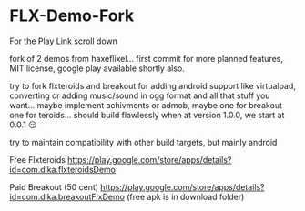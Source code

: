 FLX-Demo-Fork
=============
For the Play Link scroll down

fork of 2 demos from haxeflixel... first commit for more planned features, MIT license, google play available shortly also.

try to fork flxteroids and breakout for adding android support like
virtualpad, converting or adding music/sound in ogg format and all that
stuff you want...
maybe implement achivments or admob, maybe one for breakout one for
teroids... should build flawlessly when at version 1.0.0, we start at
0.0.1 :smirk:

try to maintain compatibility with other build targets, but mainly android

Free Flxteroids
https://play.google.com/store/apps/details?id=com.dlka.flxteroidsDemo

Paid Breakout (50 cent)
https://play.google.com/store/apps/details?id=com.dlka.breakoutFlxDemo
(free apk is in download folder)
